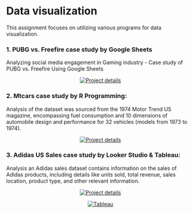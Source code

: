 # Data visualization

This assignment focuses on utilizing various programs for data visualization.

### 1. PUBG vs. Freefire case study by Google Sheets
Analyzing social media engagement in Gaming industry - Case study of PUBG vs. Freefire Using Google Sheets

<div align="center">
  
[![Project details](https://img.shields.io/badge/%F0%9F%8E%AE%20Project%20Details%20%F0%9F%8E%AE%20-%20%23d3a625?style=for-the-badge)
](https://www.notion.so/Data-Visualization-Homework-02985b4ef0534cd78e8263994d581563?pvs=4)

</div>

### 2. Mtcars case study by R Programming:
Analysis of the dataset was sourced from the 1974 Motor Trend US magazine, encompassing fuel consumption and 10 dimensions of automobile design and performance for 32 vehicles (models from 1973 to 1974).

<div align="center">

[![Project details](https://img.shields.io/badge/%F0%9F%9A%97%20Project%20Details%20%F0%9F%9A%97-%20%23626262?style=for-the-badge)
](https://www.notion.so/Data-Visualization-Homework-02985b4ef0534cd78e8263994d581563?pvs=4)

</div>

### 3. Adidas US Sales case study by Looker Studio & Tableau:
Analysis an Adidas sales dataset contains information on the sales of Adidas products, including details like units sold, total revenue, sales location, product type, and other relevant information.

<div align="center">

[![Project details](https://img.shields.io/badge/%F0%9F%91%9F%20Project%20Details%20%F0%9F%91%9F%20-%20%23005b96?style=for-the-badge)
](https://lookerstudio.google.com/reporting/dbf5faae-6d8c-470e-9aa8-0eeb1e37eaed)

[![Tableau](https://img.shields.io/badge/%F0%9F%93%8A%20Tableau%20%F0%9F%93%8A%20%20-%20%23005b96?style=for-the-badge)
](https://public.tableau.com/views/ReportAdidasUSSalesDatasets/Dashboard1?:language=en-US&:sid=&:display_count=n&:origin=viz_share_link)

</div>
